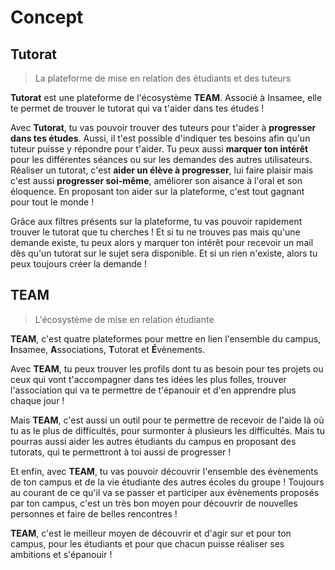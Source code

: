 # Concept

## Tutorat

> La plateforme de mise en relation des étudiants et des tuteurs

**Tutorat** est une plateforme de l'écosystème **TEAM**. Associé à Insamee, elle te permet de trouver le tutorat qui va t'aider dans tes études !

Avec **Tutorat**, tu vas pouvoir trouver des tuteurs pour t'aider à **progresser dans tes études**. Aussi, il t'est possible d'indiquer tes besoins afin qu'un tuteur puisse y répondre pour t'aider. Tu peux aussi **marquer ton intérêt** pour les différentes séances ou sur les demandes des autres utilisateurs. Réaliser un tutorat, c'est **aider un élève à progresser**, lui faire plaisir mais c'est aussi **progresser soi-même**, améliorer son aisance à l'oral et son éloquence. En proposant ton aider sur la plateforme, c'est tout gagnant pour tout le monde !

Grâce aux filtres présents sur la plateforme, tu vas pouvoir rapidement trouver le tutorat que tu cherches ! Et si tu ne trouves pas mais qu'une demande existe, tu peux alors y marquer ton intérêt pour recevoir un mail dès qu'un tutorat sur le sujet sera disponible. Et si un rien n'existe, alors tu peux toujours créer la demande !

## TEAM

> L'écosystème de mise en relation étudiante

**TEAM**, c'est quatre plateformes pour mettre en lien l'ensemble du campus, **I**nsamee, **A**ssociations, **T**utorat et **É**vènements.

Avec **TEAM**, tu peux trouver les profils dont tu as besoin pour tes projets ou ceux qui vont t'accompagner dans tes idées les plus folles, trouver l'association qui va te permettre de t'épanouir et d'en apprendre plus chaque jour !

Mais **TEAM**, c'est aussi un outil pour te permettre de recevoir de l'aide là où tu as le plus de difficultés, pour surmonter à plusieurs les difficultés. Mais tu pourras aussi aider les autres étudiants du campus en proposant des tutorats, qui te permettront à toi aussi de progresser !

Et enfin, avec **TEAM**, tu vas pouvoir découvrir l'ensemble des évènements de ton campus et de la vie étudiante des autres écoles du groupe ! Toujours au courant de ce qu'il va se passer et participer aux évènements proposés par ton campus, c'est un très bon moyen pour découvrir de nouvelles personnes et faire de belles rencontres !

**TEAM**, c'est le meilleur moyen de découvrir et d'agir sur et pour ton campus, pour les étudiants et pour que chacun puisse réaliser ses ambitions et s'épanouir !
